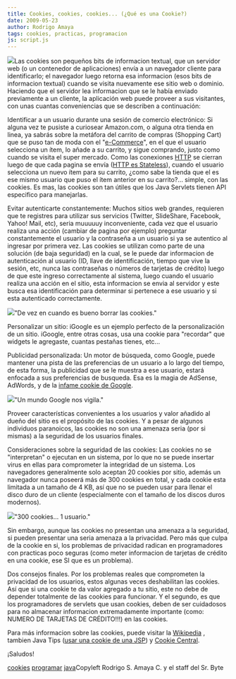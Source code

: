 ```yaml
---
title: Cookies, cookies, cookies... (¿Qué es una Cookie?)
date: 2009-05-23
author: Rodrigo Amaya
tags: cookies, practicas, programacion
js: script.js
---
```


[![](http://2.bp.blogspot.com/_ayvorITawE4/ShgNiqf9JII/AAAAAAAAB-o/4bapq8QIRoY/s200/cookie-bite-web.jpg)](http://2.bp.blogspot.com/_ayvorITawE4/ShgNiqf9JII/AAAAAAAAB-o/4bapq8QIRoY/s1600-h/cookie-bite-web.jpg)Las cookies son
      pequeños bits de informacion textual, que un servidor web (o un contenedor de aplicaciones)
      envía a un navegador cliente para identificarlo; el navegador luego retorna esa informacion
      (esos bits de informacion textual) cuando se visita nuevamente ese sitio web o dominio.
      Haciendo que el servidor lea informacion que se le había enviado previamente a un cliente, la
      aplicación web puede proveer a sus visitantes, con unas cuantas conveniencias que se describen
      a continuación:

Identificar a un
      usuario durante una sesión de comercio electrónico:
Si alguna vez te
      pusiste a curiosear Amazon.com, o alguna otra tienda en linea, ya sabrás sobre la metáfora del
      carrito de compras (Shopping Cart) que se puso tan de moda con el "[e-Commerce](http://en.wikipedia.org/wiki/Electronic_commerce)", en el que el
      usuario selecciona un ítem, lo añade a su carrito, y sigue comprando, justo como cuando se
      visita el super mercado.
Como las conexiones [HTTP](http://en.wikipedia.org/wiki/Hypertext_Transfer_Protocol) se cierran
      luego de que cada pagina se envía ([HTTP es Stateless](http://www.yafla.com/dennisforbes/-Web-Apps-Suck-Because-HTTP-is-Stateless-/-Web-Apps-Suck-Because-HTTP-is-Stateless-.html)), cuando el usuario selecciona un nuevo ítem para su carrito, ¿como
      sabe la tienda que el es ese mismo usuario que puso el ítem anterior en su carrito?... simple,
      con las cookies.
Es mas, las cookies son tan útiles que los Java Servlets tienen
      API especifico para manejarlas.

Evitar autenticarte constantemente:
Muchos sitios web
      grandes, requieren que te registres para utilizar sus servicios (Twitter, SlideShare,
      Facebook, Yahoo! Mail, etc), seria muuuuuy inconveniente, cada vez que el usuario realiza una
      acción (cambiar de pagina por ejemplo) preguntar constantemente el usuario y la contraseña a
      un usuario si ya se autentico al ingresar por primera vez. Las cookies se utilizan como parte
      de una solución (de baja seguridad) en la cual, se le puede dar informacion de autenticación
      al usuario (ID, llave de identificación, tiempo que vive la sesión, etc, nunca las contraseñas o números de tarjetas de
      crédito) luego de que este ingreso correctamente al sistema, luego cuando el
      usuario realiza una acción en el sitio, esta informacion se envia al servidor y este busca esa
      identificación para determinar si pertenece a ese usuario y si esta autenticado
      correctamente.

[![](http://1.bp.blogspot.com/_ayvorITawE4/ShgMqYG1FFI/AAAAAAAAB-Y/J31ve8aaKQg/s320/cookie-monster-20080603-133713.jpg)](http://1.bp.blogspot.com/_ayvorITawE4/ShgMqYG1FFI/AAAAAAAAB-Y/J31ve8aaKQg/s1600-h/cookie-monster-20080603-133713.jpg)"De vez en cuando es bueno
      borrar las cookies."

Personalizar un sitio:
iGoogle es un
      ejemplo perfecto de la personalización de un sitio. iGoogle, entre otras cosas, usa una cookie
      para "recordar" que widgets le agregaste, cuantas pestañas tienes, etc...

Publicidad personalizada:
Un motor de búsqueda, como Google, puede mantener una pista de las preferencias de un
      usuario a lo largo del tiempo, de esta forma, la publicidad que se le muestra a ese usuario,
      estará enfocada a sus preferencias de busqueda. Esa es la magia de AdSense, AdWords, y de la
      [infame cookie de Google](http://www.google-watch.org/cgi-bin/cookie.htm).

[![](http://1.bp.blogspot.com/_ayvorITawE4/ShgMql54LiI/AAAAAAAAB-g/aF4AS4sxhUI/s320/google_cookie.jpg)](http://1.bp.blogspot.com/_ayvorITawE4/ShgMql54LiI/AAAAAAAAB-g/aF4AS4sxhUI/s1600-h/google_cookie.jpg)"Un mundo
      Google nos vigila."

Proveer características
      convenientes a los usuarios y valor añadido al dueño del sitio es el propósito de las cookies.
      Y a pesar de algunos individuos paranoicos, las cookies no son una amenaza seria (por si
      mismas) a la seguridad de los usuarios finales.

Consideraciones sobre la seguridad de las
      cookies:
Las cookies no se "interpretan" o ejecutan en un sistema, por
      lo que no se puede insertar virus en ellas para comprometer la integridad de un sistema. Los
      navegadores generalmente solo aceptan 20 cookies por sitio, además un navegador nunca poseerá
      más de 300 cookies en total, y cada cookie esta limitada a un tamaño de 4 KB, así que no se
      pueden usar para llenar el disco duro de un cliente (especialmente con el tamaño de los discos
      duros modernos).

[![](http://4.bp.blogspot.com/_ayvorITawE4/ShgMp6n6N1I/AAAAAAAAB-I/g8QmyRDGb7g/s320/cookie-monster.jpg)](http://4.bp.blogspot.com/_ayvorITawE4/ShgMp6n6N1I/AAAAAAAAB-I/g8QmyRDGb7g/s1600-h/cookie-monster.jpg)"300 cookies... 1
      usuario."

Sin embargo, aunque las cookies no
      presentan una amenaza a la seguridad, si pueden presentar una seria amenaza a la privacidad. Pero más que culpa de la cookie en
      si, los problemas de privacidad radican en
      programadores con practicas poco seguras (como meter informacion de tarjetas de crédito en una
      cookie, ese SI que es un
      problema).

Dos consejos finales. Por los
      problemas reales que comprometen la privacidad de los usuarios, estos algunas veces
      deshabilitan las cookies. Así que si una cookie te da valor agregado a tu sitio, este no debe
      de depender totalmente de las cookies para funcionar. Y el segundo, es que los programadores
      de servlets que usan cookies, deben de ser cuidadosos para no almacenar informacion
      extremadamente importante (como: NUMERO DE TARJETAS DE CRÉDITO!!!) en las cookies.

Para más informacion sobre las cookies, puede visitar la [Wikipedia](http://en.wikipedia.org/wiki/HTTP_cookie) , tambien Java Tips
      ([usar una cookie de una JSP](http://www.java-tips.org/java-ee-tips/javaserver-pages/using-cookies-from-jsp.html)) y [Cookie Central](http://www.cookiecentral.com/faq/).

¡Saludos!

[cookies](http://www.blogalaxia.com/tags/cookies) [programar](http://www.blogalaxia.com/tags/programar) [java](http://www.blogalaxia.com/tags/java)Copyleft Rodrigo S. Amaya C. y el staff del Sr.
      Byte